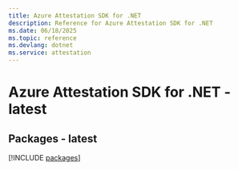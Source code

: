 ```yaml
---
title: Azure Attestation SDK for .NET
description: Reference for Azure Attestation SDK for .NET
ms.date: 06/18/2025
ms.topic: reference
ms.devlang: dotnet
ms.service: attestation
---
```

# Azure Attestation SDK for .NET - latest
## Packages - latest
[!INCLUDE [packages](attestation-index.md)]